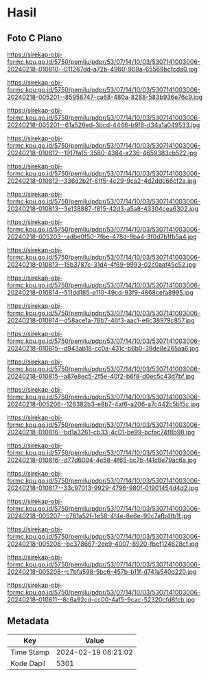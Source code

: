 # Hasil

## Foto C Plano

https://sirekap-obj-formc.kpu.go.id/5750/pemilu/pdpr/53/07/14/10/03/5307141003006-20240218-010810--011267dd-a72b-4960-909a-65569bcfcda0.jpg

https://sirekap-obj-formc.kpu.go.id/5750/pemilu/pdpr/53/07/14/10/03/5307141003006-20240218-005201--85958747-ca68-480a-8288-583b936e76c9.jpg

https://sirekap-obj-formc.kpu.go.id/5750/pemilu/pdpr/53/07/14/10/03/5307141003006-20240218-005201--61a526ed-3bcd-4446-b9f8-d34a1a049533.jpg

https://sirekap-obj-formc.kpu.go.id/5750/pemilu/pdpr/53/07/14/10/03/5307141003006-20240218-010812--1917fa15-3580-4384-a236-4659383cb522.jpg

https://sirekap-obj-formc.kpu.go.id/5750/pemilu/pdpr/53/07/14/10/03/5307141003006-20240218-010812--336d2b2f-61f5-4c29-9ca2-4d2ddc66cf2a.jpg

https://sirekap-obj-formc.kpu.go.id/5750/pemilu/pdpr/53/07/14/10/03/5307141003006-20240218-010813--3e138887-f815-42d3-a5a8-43304cea6302.jpg

https://sirekap-obj-formc.kpu.go.id/5750/pemilu/pdpr/53/07/14/10/03/5307141003006-20240218-005203--adbe0f50-7fbe-478d-9ba4-3f0d7b1fb5a4.jpg

https://sirekap-obj-formc.kpu.go.id/5750/pemilu/pdpr/53/07/14/10/03/5307141003006-20240218-010813--15b3787c-31d4-4f69-9993-02c0aaf45c52.jpg

https://sirekap-obj-formc.kpu.go.id/5750/pemilu/pdpr/53/07/14/10/03/5307141003006-20240218-010814--511dd165-e110-49cd-93f9-4868cefa8995.jpg

https://sirekap-obj-formc.kpu.go.id/5750/pemilu/pdpr/53/07/14/10/03/5307141003006-20240218-010814--d58ace1a-78b7-46f3-aac1-e6c38979c857.jpg

https://sirekap-obj-formc.kpu.go.id/5750/pemilu/pdpr/53/07/14/10/03/5307141003006-20240218-010815--d943ab18-cc0a-431c-b6b0-39de8e265aa6.jpg

https://sirekap-obj-formc.kpu.go.id/5750/pemilu/pdpr/53/07/14/10/03/5307141003006-20240218-010815--a87e8ec5-2f5e-40f2-b6f8-d0ec5c43d7bf.jpg

https://sirekap-obj-formc.kpu.go.id/5750/pemilu/pdpr/53/07/14/10/03/5307141003006-20240218-005206--126382b3-e8b7-4af6-a206-a7c442c5b15c.jpg

https://sirekap-obj-formc.kpu.go.id/5750/pemilu/pdpr/53/07/14/10/03/5307141003006-20240218-010816--bd1a3261-cb33-4c01-be99-bcfac74f8b98.jpg

https://sirekap-obj-formc.kpu.go.id/5750/pemilu/pdpr/53/07/14/10/03/5307141003006-20240218-010816--d77d6094-4e58-4f65-bc7b-f41c8e79ac6a.jpg

https://sirekap-obj-formc.kpu.go.id/5750/pemilu/pdpr/53/07/14/10/03/5307141003006-20240218-010817--33c97013-9929-4796-980f-01901454d4d2.jpg

https://sirekap-obj-formc.kpu.go.id/5750/pemilu/pdpr/53/07/14/10/03/5307141003006-20240218-005207--c761a52f-1e58-4f4e-8e6e-90c7afb4fb1f.jpg

https://sirekap-obj-formc.kpu.go.id/5750/pemilu/pdpr/53/07/14/10/03/5307141003006-20240218-005208--bc378667-2ee9-4007-8920-fbef124628cf.jpg

https://sirekap-obj-formc.kpu.go.id/5750/pemilu/pdpr/53/07/14/10/03/5307141003006-20240218-005208--c7bfa598-5bc6-457b-b11f-d741a540d220.jpg

https://sirekap-obj-formc.kpu.go.id/5750/pemilu/pdpr/53/07/14/10/03/5307141003006-20240218-010811--8c6a92cd-cc00-4af5-9cac-52320cfd8fcb.jpg


## Metadata

| Key        | Value               |
| ---------- | ------------------- |
| Time Stamp | 2024-02-19 06:21:02 |
| Kode Dapil | 5301                |



